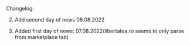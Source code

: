 Changelog:

2. Add second day of news 08.08.2022

1. Added first day of news: 07.08.2022(libertatea.ro seems to only parse from marketplace tab)
